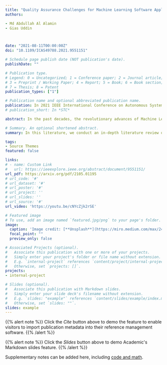 ```yaml
---
title: "Quality Assurance Challenges for Machine Learning Software Applications During Software Development Life Cycle Phases"
authors:

- Md Abdullah Al Alamin
- Gias Uddin



date: "2021-08-11T00:00:00Z"
doi: "10.1109/ICAS49788.2021.9551151"

# Schedule page publish date (NOT publication's date).
publishDate: ""

# Publication type.
# Legend: 0 = Uncategorized; 1 = Conference paper; 2 = Journal article;
# 3 = Preprint / Working Paper; 4 = Report; 5 = Book; 6 = Book section;
# 7 = Thesis; 8 = Patent
publication_types: ["1"]

# Publication name and optional abbreviated publication name.
publication: In 2021 IEEE International Conference on Autonomous Systems (ICAS)
# publication_short: In *STC*

abstract: In the past decades, the revolutionary advances of Machine Learning (ML) have shown a rapid adoption of ML models into software systems of diverse types. Such Machine Learning Software Applications (MLSAs) are gaining importance in our daily lives. As such, the Quality Assurance (QA) of MLSAs is of paramount importance. Several research efforts are dedicated to determining the specific challenges we can face while adopting ML models into software systems. However, we are aware of no research that offered a holistic view of the distribution of those ML quality assurance challenges across the various phases of software development life cycles (SDLC). This paper conducts an in-depth literature review of a large volume of research papers that focused on the quality assurance of ML models. We developed a taxonomy of MLSA quality assurance issues by mapping the various ML adoption challenges across different phases of SDLC. We provide recommendations and research opportunities to improve SDLC practices based on the taxonomy. This mapping can help prioritize quality assurance efforts of MLSAs where the adoption of ML models can be considered crucial.

# Summary. An optional shortened abstract.
summary: In this literature, we conduct an in-depth literature review of a large volume of research papers that focused on the quality assurance of ML models. We developed a taxonomy of MLSA quality assurance issues by mapping the various ML adoption challenges across different phases of SDLC. We provide recommendations and research opportunities to improve SDLC practices based on the taxonomy. This mapping can help prioritize quality assurance efforts of MLSAs where the adoption of ML models can be considered crucial.

tags:
- Source Themes
featured: false

links:
# - name: Custom Link
#   url: https://ieeexplore.ieee.org/abstract/document/9551151/
url_pdf: https://arxiv.org/pdf/2105.01195
# url_code: '#'
# url_dataset: '#'
# url_poster: '#'
# url_project: ''
# url_slides: ''
# url_source: '#'
url_video: 'https://youtu.be/cNYcZjk2rSE'

# Featured image
# To use, add an image named `featured.jpg/png` to your page's folder. 
image:
  caption: 'Image credit: [**Unsplash**](https://miro.medium.com/max/2400/1*c_fiB-YgbnMl6nntYGBMHQ.jpeg)'
  focal_point: ""
  preview_only: false

# Associated Projects (optional).
#   Associate this publication with one or more of your projects.
#   Simply enter your project's folder or file name without extension.
#   E.g. `internal-project` references `content/project/internal-project/index.md`.
#   Otherwise, set `projects: []`.
projects:
- internal-project

# Slides (optional).
#   Associate this publication with Markdown slides.
#   Simply enter your slide deck's filename without extension.
#   E.g. `slides: "example"` references `content/slides/example/index.md`.
#   Otherwise, set `slides: ""`.
slides: example
---
```


{{% alert note %}}
Click the *Cite* button above to demo the feature to enable visitors to import publication metadata into their reference management software.
{{% /alert %}}

{{% alert note %}}
Click the *Slides* button above to demo Academic's Markdown slides feature.
{{% /alert %}}

Supplementary notes can be added here, including [code and math](https://sourcethemes.com/academic/docs/writing-markdown-latex/).

